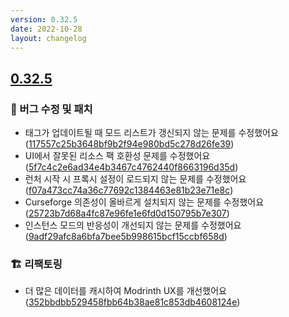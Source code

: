 ```yaml
---
version: 0.32.5
date: 2022-10-28
layout: changelog
---
```

## [0.32.5](#0.32.5)
### 🐛 버그 수정 및 패치

- 태그가 업데이트될 때 모드 리스트가 갱신되지 않는 문제를 수정했어요 ([117557c25b3648bf9b2f94e980bd5c278d26fe39](https://github.com/Voxelum/x-minecraft-launcher/commit/117557c25b3648bf9b2f94e980bd5c278d26fe39))
- UI에서 잘못된 리소스 팩 호환성 문제를 수정했어요 ([5f7c4c2e6ad34e4b3467c4762440f8663196d35d](https://github.com/Voxelum/x-minecraft-launcher/commit/5f7c4c2e6ad34e4b3467c4762440f8663196d35d))
- 런처 시작 시 프록시 설정이 로드되지 않는 문제를 수정했어요 ([f07a473cc74a36c77692c1384463e81b23e71e8c](https://github.com/Voxelum/x-minecraft-launcher/commit/f07a473cc74a36c77692c1384463e81b23e71e8c))
- Curseforge 의존성이 올바르게 설치되지 않는 문제를 수정했어요 ([25723b7d68a4fc87e96fe1e6fd0d150795b7e307](https://github.com/Voxelum/x-minecraft-launcher/commit/25723b7d68a4fc87e96fe1e6fd0d150795b7e307))
- 인스턴스 모드의 반응성이 개선되지 않는 문제를 수정했어요 ([9adf29afc8a6bfa7bee5b998615bcf15ccbf658d](https://github.com/Voxelum/x-minecraft-launcher/commit/9adf29afc8a6bfa7bee5b998615bcf15ccbf658d))

### 🏗️ 리팩토링

- 더 많은 데이터를 캐시하여 Modrinth UX를 개선했어요 ([352bbdbb529458fbb64b38ae81c853db4608124e](https://github.com/Voxelum/x-minecraft-launcher/commit/352bbdbb529458fbb64b38ae81c853db4608124e))
